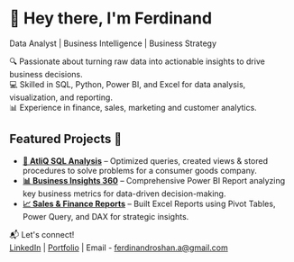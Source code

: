 # 👋 Hey there, I'm Ferdinand  

Data Analyst | Business Intelligence | Business Strategy

🔍 Passionate about turning raw data into actionable insights to drive business decisions.  
💻 Skilled in SQL, Python, Power BI, and Excel for data analysis, visualization, and reporting.  
📊 Experience in finance, sales, marketing and customer analytics.  

## Featured Projects 🚀 
- [**🔎 AtliQ SQL Analysis**](https://github.com/ferdinandroshan/SQL-AtliQ-Consumer-Goods-Analysis-Project) – Optimized queries, created views & stored procedures to solve problems for a consumer goods company.
- [**📊 Business Insights 360**](https://github.com/ferdinandroshan/Power-BI-Business-Insights-360-Project) – Comprehensive Power BI Report analyzing key business metrics for data-driven decision-making.  
- [**📈 Sales & Finance Reports**](https://github.com/ferdinandroshan/Excel-Sales-Finance-Analytics-Project) – Built Excel Reports using Pivot Tables, Power Query, and DAX for strategic insights.  

📬 Let's connect!  
[LinkedIn](https://www.linkedin.com/in/ferdinandroshan/) | [Portfolio](https://codebasics.io/portfolio/Ferdinand-Roshan-A) | Email - ferdinandroshan.a@gmail.com

<!--
**ferdinandroshan/ferdinandroshan** is a ✨ _special_ ✨ repository because its `README.md` (this file) appears on your GitHub profile.

Here are some ideas to get you started:

- 🔭 I’m currently working on ...
- 🌱 I’m currently learning ...
- 👯 I’m looking to collaborate on ...
- 🤔 I’m looking for help with ...
- 💬 Ask me about ...
- 📫 How to reach me: ...
- 😄 Pronouns: ...
- ⚡ Fun fact: ...
-->
